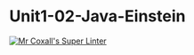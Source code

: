 # Unit1-02-Java-Einstein
[![Mr Coxall's Super Linter](https://github.com/ICS4U-Programming-RemyS/Unit1-02-Java-Einstein/workflows/Mr%20Coxall's%20Super%20Linter/badge.svg)](https://github.com/ICS4U-Programming-RemyS/Unit1-02-Java-Einstein/actions/)
